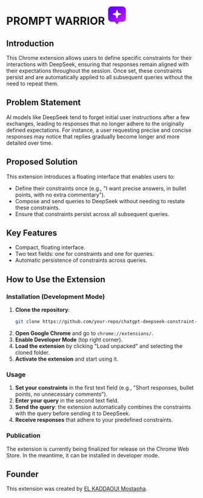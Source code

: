 # PROMPT WARRIOR <img src="https://github.com/Mostapha-El-Kaddaoui/PROMPT-WARRIOR-Chrome-Extension-JS-TaiwlindCSS/blob/main/images/icon48.png" alt="Logo" width="50"/>

## Introduction
This Chrome extension allows users to define specific constraints for their interactions with DeepSeek, ensuring that responses remain aligned with their expectations throughout the session. Once set, these constraints persist and are automatically applied to all subsequent queries without the need to repeat them.

## Problem Statement
AI models like DeepSeek tend to forget initial user instructions after a few exchanges, leading to responses that no longer adhere to the originally defined expectations. For instance, a user requesting precise and concise responses may notice that replies gradually become longer and more detailed over time.

## Proposed Solution
This extension introduces a floating interface that enables users to:
- Define their constraints once (e.g., "I want precise answers, in bullet points, with no extra commentary").
- Compose and send queries to DeepSeek without needing to restate these constraints.
- Ensure that constraints persist across all subsequent queries.

## Key Features
- Compact, floating interface.
- Two text fields: one for constraints and one for queries.
- Automatic persistence of constraints across queries.

## How to Use the Extension
### Installation (Development Mode)
1. **Clone the repository**:
   ```bash
   git clone https://github.com/your-repo/chatgpt-deepseek-constraint-extension.git
   ```
2. **Open Google Chrome** and go to `chrome://extensions/`.
3. **Enable Developer Mode** (top right corner).
4. **Load the extension** by clicking "Load unpacked" and selecting the cloned folder.
5. **Activate the extension** and start using it.

### Usage
1. **Set your constraints** in the first text field (e.g., "Short responses, bullet points, no unnecessary comments").
2. **Enter your query** in the second text field.
3. **Send the query**: the extension automatically combines the constraints with the query before sending it to DeepSeek.
4. **Receive responses** that adhere to your predefined constraints.

### Publication
The extension is currently being finalized for release on the Chrome Web Store. In the meantime, it can be installed in developer mode.

## Founder
This extension was created by [EL KADDAOUI Mostapha](https://www.linkedin.com/in/mostapha-el-kaddaoui/).
